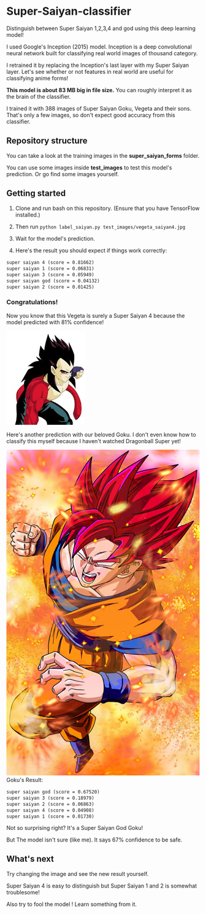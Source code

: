 # Super-Saiyan-classifier
Distinguish between Super Saiyan 1,2,3,4 and god using this deep learning model!

I used Google's Inception (2015) model. Inception is a deep convolutional neural network built for classifying real world images of thousand category.

I retrained it by replacing the Inception's last layer with my Super Saiyan layer.
Let's see whether or not features in real world are useful for classifying anime
forms!

**This model is about 83 MB big in file size.** You can roughly interpret it as
the brain of the classifier.

I trained it with 388 images of Super Saiyan Goku, Vegeta and their sons.
That's only a few images, so don't expect good accuracy from this classifier.

## Repository structure

You can take a look at the training images in the **super_saiyan_forms** folder.

You can use some images inside  **test_images** to test this model's prediction.
Or go find some images yourself.

## Getting started
1. Clone and run bash on this repository. (Ensure that you have TensorFlow installed.)
2. Then run `python label_saiyan.py test_images/vegeta_saiyan4.jpg`
3. Wait for the model's prediction.

4. Here's the result you should expect if things work correctly:
```
super saiyan 4 (score = 0.81662)
super saiyan 1 (score = 0.06831)
super saiyan 3 (score = 0.05949)
super saiyan god (score = 0.04132)
super saiyan 2 (score = 0.01425)
```

### Congratulations!
Now you know that this Vegeta is surely a Super Saiyan 4 because the model
predicted with 81% confidence!

![vegeta_saiyan4](test_images/vegeta_saiyan4.jpg)


Here's another prediction with our beloved Goku. I don't even know how to
classify this myself because I haven't watched Dragonball Super yet!

![goku god](test_images/super_saiyan_god_2_goku__ssjg2__by_elitesaiyanwarrior-d6bmhw7.jpg)
Goku's Result:
```
super saiyan god (score = 0.67520)
super saiyan 3 (score = 0.18979)
super saiyan 2 (score = 0.06863)
super saiyan 4 (score = 0.04908)
super saiyan 1 (score = 0.01730)
```
Not so surprising right? It's a Super Saiyan God Goku!

But The model isn't sure (like me).
It says 67% confidence to be safe.

## What's next
Try changing the image and see the new result yourself.

Super Saiyan 4 is easy to distinguish but Super Saiyan 1 and 2 is somewhat
troublesome!

Also try to fool the model ! Learn something from it.
